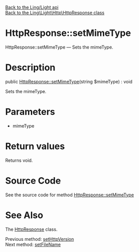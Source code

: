 [Back to the Ling/Light api](https://github.com/lingtalfi/Light/blob/master/doc/api/Ling/Light.md)<br>
[Back to the Ling\Light\Http\HttpResponse class](https://github.com/lingtalfi/Light/blob/master/doc/api/Ling/Light/Http/HttpResponse.md)


HttpResponse::setMimeType
================



HttpResponse::setMimeType — Sets the mimeType.




Description
================


public [HttpResponse::setMimeType](https://github.com/lingtalfi/Light/blob/master/doc/api/Ling/Light/Http/HttpResponse/setMimeType.md)(string $mimeType) : void




Sets the mimeType.




Parameters
================


- mimeType

    


Return values
================

Returns void.








Source Code
===========
See the source code for method [HttpResponse::setMimeType](https://github.com/lingtalfi/Light/blob/master/Http/HttpResponse.php#L155-L158)


See Also
================

The [HttpResponse](https://github.com/lingtalfi/Light/blob/master/doc/api/Ling/Light/Http/HttpResponse.md) class.

Previous method: [setHttpVersion](https://github.com/lingtalfi/Light/blob/master/doc/api/Ling/Light/Http/HttpResponse/setHttpVersion.md)<br>Next method: [setFileName](https://github.com/lingtalfi/Light/blob/master/doc/api/Ling/Light/Http/HttpResponse/setFileName.md)<br>

